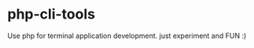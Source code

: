 php-cli-tools
=============

Use php for terminal application development. just experiment and FUN :)
